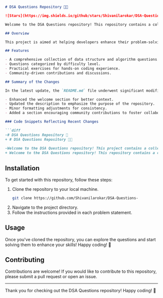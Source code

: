 ```markdown
# DSA Questions Repository 🎉🤖

![Stars](https://img.shields.io/github/stars/Shivanilarokar/DSA-Questions-?style=social) ![Forks](https://img.shields.io/github/forks/Shivanilarokar/DSA-Questions-?style=social) ![Issues](https://img.shields.io/github/issues/Shivanilarokar/DSA-Questions-)

Welcome to the DSA Questions repository! This repository contains a collection of data structure and algorithm questions designed to help you master coding interviews and improve your problem-solving skills.

## Overview

This project is aimed at helping developers enhance their problem-solving skills through a variety of coding challenges. It offers a wide range of questions, from beginner to advanced levels, along with practical exercises to engage in hands-on coding practice.

## Features

- A comprehensive collection of data structure and algorithm questions.
- Questions categorized by difficulty level.
- Practical exercises for hands-on coding experience.
- Community-driven contributions and discussions.

## Summary of the Changes

In the latest update, the `README.md` file underwent significant modifications to improve clarity and engagement. Key changes include:

- Enhanced the welcome section for better context.
- Updated the description to emphasize the purpose of the repository.
- Minor formatting adjustments for consistency.
- Added a section encouraging community contributions to foster collaboration.

### Code Snippets Reflecting Recent Changes

```diff
-# DSA Questions Repository 🎉
+ # DSA Questions Repository 🎉🤖
 
-Welcome to the DSA Questions repository! This project contains a collection of data structure and algorithm questions designed to help you improve your coding skills.
+ Welcome to the DSA Questions repository! This repository contains a collection of data structure and algorithm questions to help you master coding interviews and improve your problem-solving skills.
```

## Installation

To get started with this repository, follow these steps:

1. Clone the repository to your local machine.
    ```bash
    git clone https://github.com/Shivanilarokar/DSA-Questions-
    ```
2. Navigate to the project directory.
3. Follow the instructions provided in each problem statement.

## Usage

Once you've cloned the repository, you can explore the questions and start solving them to enhance your skills! Happy coding! 🚀

## Contributing

Contributions are welcome! If you would like to contribute to this repository, please submit a pull request or open an issue.

---

Thank you for checking out the DSA Questions repository! Happy coding! 🚀
```